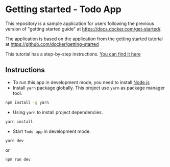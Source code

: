 # Getting started - Todo App

This repository is a sample application for users following the previous version of "getting started guide" at https://docs.docker.com/get-started/.

The application is based on the application from the getting started tutorial at https://github.com/docker/getting-started

This tutorial has a step-by-step instructions. [You can find it here](https://gist.github.com/potikanond/02c55377ab53bba5284caa42f4a48543)

## Instructions

- To run this app in development mode, you need to install [Node.js](https://nodejs.org/en/download/prebuilt-installer)
- Install `yarn` package globally. This project use `yarn` as package manager tool.

```bash
npm install -g yarn
```

- Using `yarn` to install project dependencies.

```bash
yarn install
```

- Start `Todo app` in development mode.

```bash
yarn dev
```
or

```bash
npm run dev
```
